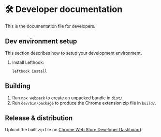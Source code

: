 # 🛠️ Developer documentation

This is the documentation file for developers.

## Dev environment setup

This section describes how to setup your development environment.

1. Install Lefthook:

    ```shell
    lefthook install
    ```

## Building

1. Run `npx webpack` to create an unpacked bundle in `dist/`.
2. Run `dev/bin/package` to produce the Chrome extension zip file in `build/`.

## Release & distribution

Upload the built zip file on
[Chrome Web Store Developer Dashboard](https://chrome.google.com/webstore/devconsole).
